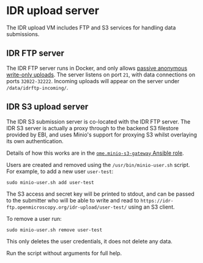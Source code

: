 # IDR upload server

The IDR upload VM includes FTP and S3 services for handling data submissions.


## IDR FTP server

The IDR FTP server runs in Docker, and only allows [passive anonymous write-only uploads](https://github.com/ome/ansible-role-anonymous-ftp/).
The server listens on port `21`, with data connections on ports `32022-32222`.
Incoming uploads will appear on the server under `/data/idrftp-incoming/`.


## IDR S3 upload server

The IDR S3 submission server is co-located with the IDR FTP server.
The IDR S3 server is actually a proxy through to the backend S3 filestore provided by EBI, and uses Minio's support for proxying S3 whilst overlaying its own authentication.

Details of how this works are in the [`ome.minio-s3-gateway` Ansible role](https://github.com/ome/ansible-role-minio-s3-gateway).

Users are created and removed using the `/usr/bin/minio-user.sh` script.
For example, to add a new user `user-test`:

    sudo minio-user.sh add user-test

The S3 access and secret key will be printed to stdout, and can be passed to the submitter who will be able to write and read to `https://idr-ftp.openmicroscopy.org/idr-upload/user-test/` using an S3 client.

To remove a user run:

    sudo minio-user.sh remove user-test

This only deletes the user credentials, it does not delete any data.

Run the script without arguments for full help.
